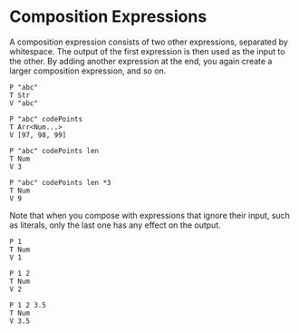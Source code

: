 # Composition Expressions

A composition expression consists of two other expressions, separated by
whitespace. The output of the first expression is then used as the input to the
other. By adding another expression at the end, you again create a larger
composition expression, and so on.

```bachdoc
P "abc"
T Str
V "abc"

P "abc" codePoints
T Arr<Num...>
V [97, 98, 99]

P "abc" codePoints len
T Num
V 3

P "abc" codePoints len *3
T Num
V 9
```

Note that when you compose with expressions that ignore their input, such as
literals, only the last one has any effect on the output.

```bachdoc
P 1
T Num
V 1

P 1 2
T Num
V 2

P 1 2 3.5
T Num
V 3.5
```
